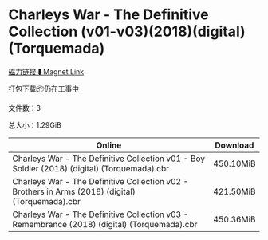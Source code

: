 # Charleys War - The Definitive Collection (v01-v03)(2018)(digital)(Torquemada)

[磁力链接⬇Magnet Link](magnet:?xt=urn:btih:b4065ad99d9df5671d0d6282b6d00e6c4d11eb2c&dn=Charleys%20War%20-%20The%20Definitive%20Collection%20%28v01-v03%29%282018%29%28digital%29%28Torquemada%29)

打包下载📦仍在工事中

文件数：3

总大小：1.29GiB

Online | Download
--- | ---
Charleys War - The Definitive Collection v01 - Boy Soldier (2018) (digital) (Torquemada).cbr | 450.10MiB
Charleys War - The Definitive Collection v02 - Brothers in Arms (2018) (digital) (Torquemada).cbr | 421.50MiB
Charleys War - The Definitive Collection v03 - Remembrance (2018) (digital) (Torquemada).cbr | 450.36MiB